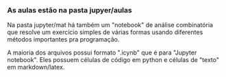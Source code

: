 ### As aulas estão na pasta jupyer/aulas

Na pasta jupyter/mat há também um "notebook" de análise combinatória que resolve um exercício simples de várias formas usando diferentes métodos importantes pra programação.

A maioria dos arquivos possui formato ".icynb" que é para "Jupyter notebook". Eles possuem células de código em python e células de "texto" em markdown/latex. 
